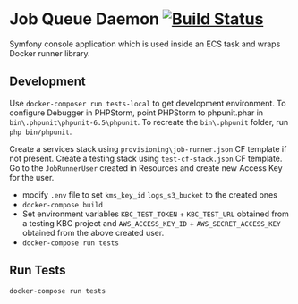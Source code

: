 # Job Queue Daemon [![Build Status](https://dev.azure.com/keboola-dev/job-runner/_apis/build/status/keboola.job-runner?branchName=master)](https://dev.azure.com/keboola-dev/job-runner/_build/latest?definitionId=5&branchName=master)

Symfony console application which is used inside an ECS task and wraps Docker runner library.

## Development
Use `docker-composer run tests-local` to get development environment.
To configure Debugger in PHPStorm, point PHPStorm to phpunit.phar in `bin\.phpunit\phpunit-6.5\phpunit`.
To recreate the `bin\.phpunit` folder, run `php bin/phpunit`.

Create a services stack using `provisioning\job-runner.json` CF template if not present.
Create a testing stack using `test-cf-stack.json` CF template. Go to the `JobRunnerUser` created in Resources and create new Access Key for the user.

- modify `.env` file to set `kms_key_id` `logs_s3_bucket` to the created ones 
- `docker-compose build`
- Set environment variables `KBC_TEST_TOKEN` + `KBC_TEST_URL` obtained from a testing KBC project and `AWS_ACCESS_KEY_ID` + `AWS_SECRET_ACCESS_KEY` obtained from the above created user.
- `docker-compose run tests`

## Run Tests

`docker-compose run tests`

